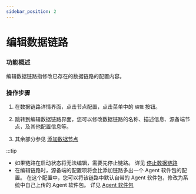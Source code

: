 ```yaml
---
sidebar_position: 2
---
```


# 编辑数据链路

### 功能概述

编辑数据链路指修改已存在的数据链路的配置内容。

### 操作步骤

1. 在数据链路详情界面，点击节点配置，点击菜单中的 `编辑` 按钮。

2. 跳转到编辑数据链路界面，您可以修改数据链路的名称、描述信息、源备端节点，及其他配置信息等。

3. 其余部分参见 [添加数据节点](./add.md)

:::tip

- 如果链路在启动状态将无法编辑，需要先停止链路。 详见 [停止数据链路](./stop.md)
- 在编辑链路时，源备端的配置项将会比添加链路多出一个 Agent 软件包的配置。
  在这个配置中，您可以将该链路中默认自带的 Agent 软件包，修改为系统中自己上传的 Agent 软件包。
  详见 [Agent 软件包](../agent-package.md)
